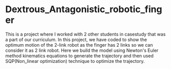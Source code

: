 # Dextrous_Antagonistic_robotic_finger
This is a project where I worked with 2 other students in casestudy that was a part of our curriculum. In this project, we have coded to show the optimum motion of the 2-link robot
as the finger has 2 links so we can consider it as 2 link robot. Here we build the model using Newton's Euler method kinematics equations to generate the trajectory and then used 
SQP(Non_linear optimization) technique to optimize the trajectory.
